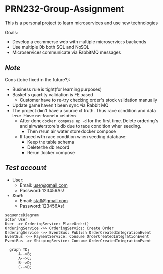 # PRN232-Group-Assignment

This is a personal project to learn microservices and use new technologies

Goals:

- Develop a ecommerse web with multiple microservices backends
- Use multiple Db both SQL and NoSQL
- Microservices communicate via RabbitMQ messages

## _Note_

Cons (tobe fixed in the future?):

- Business rule is tight(for learning purposes)
- Basket's quantity validation is FE based
  - Customer have to re-try checking order's stock validation manually
- Update game haven't been sync via Rabbit MQ
- The project don't have a source of truth. Thus race condition and data lose. Have not found a solution
  - After done `docker compose up -d` for the first time. Delete ordering's and airwaterstore's db due to race condition when seeding.
    - Then rerun air water store docker compose
  - If faced with race condition when seeding database:
    - Keep the table schema
    - Delete the db record
    - Rerun docker compose

## _Test account_

- User:
  - Email: <user@gmail.com>
  - Password: 123456As!
- Staff:
  - Email: <staff@gmail.com>
  - Password: 123456As!

```mermaid
sequenceDiagram
actor User
User ->> OrderingService: PlaceOrder()
OrderingService ->> OrderingService: Create Order
OrderingService ->> EventBus: Publish OrderCreatedIntegrationEvent
EventBus ->> PaymentService: Consume OrderCreatedIntegrationEvent
EventBus ->> ShippingService: Consume OrderCreatedIntegrationEvent
```

```mermaid
  graph TD;
      A-->B;
      A-->C;
      B-->D;
      C-->D;
```
